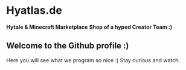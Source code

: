 # Hyatlas.de

**Hytale & Minecraft Marketplace**
**Shop of a hyped Creator Team :)**


## Welcome to the Github profile :)
Here you will see what we program so nice :) 
Stay curious and watch.